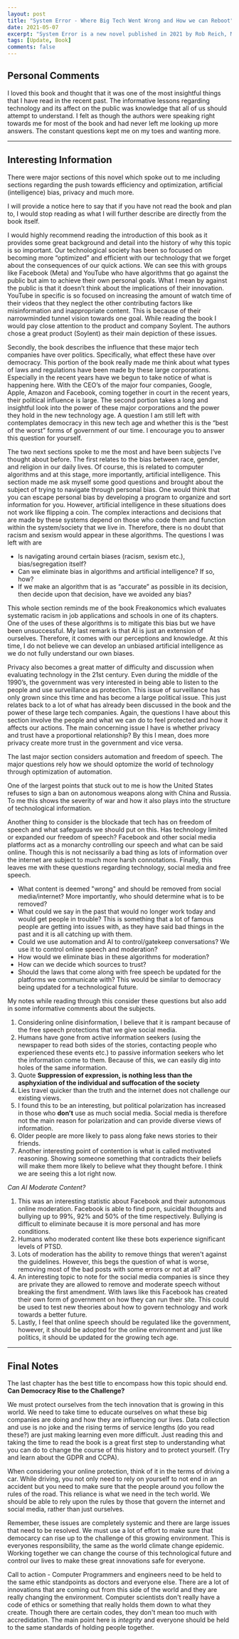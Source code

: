 ```yaml
---
layout: post
title: "System Error - Where Big Tech Went Wrong and How we can Reboot"
date: 2021-05-07
excerpt: "System Error is a new novel published in 2021 by Rob Reich, Mehran Sahami and Jeremy M. Weinstein with the purpose of educating the public on the dangerous effects of the evolution of technology. More importantly, it aims to describe what we should look out for and how the invasion of technology has infiltrated our daily lives."
tags: [Update, Book]
comments: false
---
```


## Personal Comments

I loved this book and thought that it was one of the most insightful things that I have read in the recent past. The informative lessons regarding technology and its affect on the public was knowledge that all of us should attempt to understand.
I felt as though the authors were speaking right towards me for most of the book and had never left me looking up more answers. The constant questions kept me on my toes and wanting more.

---

## Interesting Information

There were major sections of this novel which spoke out to me including sections regarding the push towards efficiency and optimization, artificial (intelligence) bias, privacy and much more.

I will provide a notice here to say that if you have not read the book and plan to, I would stop reading as what I will further describe are directly from the book itself.

I would highly recommend reading the introduction of this book as it provides some great background and detail into the history of why this topic is so important. Our technological society has been so focused on becoming more “optimized” and efficient with our technology that we forget about the consequences of our quick actions. We can see this with groups like Facebook (Meta) and YouTube who have algorithms that go against the public but aim to achieve their own personal goals. What I mean by against the public is that it doesn’t think about the implications of their innovation. YouTube in specific is so focused on increasing the amount of watch time of their videos that they neglect the other contributing factors like misinformation and inappropriate content. This is because of their narrowminded tunnel vision towards one goal. While reading the book I would pay close attention to the product and company Soylent. The authors chose a great product (Soylent) as their main depiction of these issues.

Secondly, the book describes the influence that these major tech companies have over politics. Specifically, what effect these have over democracy. This portion of the book really made me think about what types of laws and regulations have been made by these large corporations. Especially in the recent years have we begun to take notice of what is happening here. With the CEO’s of the major four companies, Google, Apple, Amazon and Facebook, coming together in court in the recent years, their political influence is large. The second portion takes a long and insightful look into the power of these major corporations and the power they hold in the new technology age. A question I am still left with contemplates democracy in this new tech age and whether this is the “best of the worst” forms of government of our time. I encourage you to answer this question for yourself.

The two next sections spoke to me the most and have been subjects I’ve thought about before. The first relates to the bias between race, gender, and religion in our daily lives. Of course, this is related to computer algorithms and at this stage, more importantly, artificial intelligence. This section made me ask myself some good questions and brought about the subject of trying to navigate through personal bias. One would think that you can escape personal bias by developing a program to organize and sort information for you. However, artificial intelligence in these situations does not work like flipping a coin. The complex interactions and decisions that are made by these systems depend on those who code them and function within the system/society that we live in. Therefore, there is no doubt that racism and sexism would appear in these algorithms. The questions I was left with are

-   Is navigating around certain biases (racism, sexism etc.), bias/segregation itself?
-   Can we eliminate bias in algorithms and artificial intelligence? If so, how?
-   If we make an algorithm that is as “accurate” as possible in its decision, then decide upon that decision, have we avoided any bias?

This whole section reminds me of the book Freakonomics which evaluates systematic racism in job applications and schools in one of its chapters. One of the uses of these algorithms is to mitigate this bias but we have been unsuccessful.
My last remark is that AI is just an extension of ourselves. Therefore, it comes with our perceptions and knowledge. At this time, I do not believe we can develop an unbiased artificial intelligence as we do not fully understand our own biases.

Privacy also becomes a great matter of difficulty and discussion when evaluating technology in the 21st century. Even during the middle of the 1990’s, the government was very interested in being able to listen to the people and use surveillance as protection. This issue of surveillance has only grown since this time and has become a large political issue. This just relates back to a lot of what has already been discussed in the book and the power of these large tech companies. Again, the questions I have about this section involve the people and what we can do to feel protected and how it affects our actions. The main concerning issue I have is whether privacy and trust have a proportional relationship? By this I mean, does more privacy create more trust in the government and vice versa.

The last major section considers automation and freedom of speech. The major questions rely how we should optomize the world of technology through optimization of automation.

One of the largest points that stuck out to me is how the United States refuses to sign a ban on autonomous weapons along with China and Russia. To me this shows the severity of war and how it also plays into the structure of technological information.

Another thing to consider is the blockade that tech has on freedom of speech and what safeguards we should put on this. Has technology limited or expanded our freedom of speech? Facebook and other social media platforms act as a monarchy controlling our speech and what can be said online. Though this is not necissarily a bad thing as lots of information over the internet are subject to much more harsh connotations. Finally, this leaves me with these questions regarding technology, social media and free speech.

-   What content is deemed "wrong" and should be removed from social media/internet? More importantly, who should determine what is to be removed?
-   What could we say in the past that would no longer work today and would get people in trouble?
    This is something that a lot of famous people are getting into issues with, as they have said bad things in the past and it is all catching up with them.
-   Could we use automation and AI to control/gatekeep conversations? We use it to control online speech and moderation?
-   How would we eliminate bias in these algorithms for moderation?
-   How can we decide which sources to trust?
-   Should the laws that come along with free speech be updated for the platforms we communicate with? This would be similar to democracy being updated for a technological future.

My notes while reading through this consider these questions but also add in some informative comments about the subjects.

1. Considering online disinformation, I believe that it is rampant because of the free speech protections that we give social media.
2. Humans have gone from active information seekers (using the newspaper to read both sides of the stories, contacting people who experienced these events etc.) to passive information seekers who let the information come to them. Because of this, we can easily dig into holes of the same information.
3. Quote **Suppression of expression, is nothing less than the asphyxiation of the individual and suffocation of the society**
4. Lies travel quicker than the truth and the internet does not challenge our existing views.
5. I found this to be an interesting, but political polarization has increased in those who **don't** use as much social media. Social media is therefore not the main reason for polarization and can provide diverse views of information.
6. Older people are more likely to pass along fake news stories to their friends.
7. Another interesting point of contention is what is called motivated reasoning. Showing someone something that contradicts their beliefs will make them more likely to believe what they thought before. I think we are seeing this a lot right now.

_Can AI Moderate Content?_

1. This was an interesting statistic about Facebook and their autonomous online moderation. Facebook is able to find porn, suicidal thoughts and bullying up to 99%, 92% and 50% of the time respectively. Bullying is difficult to eliminate because it is more personal and has more conditions.
2. Humans who moderated content like these bots experience significant levels of PTSD.
3. Lots of moderation has the ability to remove things that weren't against the guidelines. However, this begs the question of what is worse, removing most of the bad posts with some errors or not at all?
4. An interesting topic to note for the social media companies is since they are private they are allowed to remove and moderate speech without breaking the first amendment. With laws like this Facebook has created their own form of government on how they can run their site. This could be used to test new theories about how to govern technology and work towards a better future.
5. Lastly, I feel that online speech should be regulated like the government, however, it should be adopted for the online environment and just like politics, it should be updated for the growing tech age.

---

## Final Notes

The last chapter has the best title to encompass how this topic should end. **Can Democracy Rise to the Challenge?**

We must protect ourselves from the tech innovation that is growing in this world. We need to take time to educate ourselves on what these big companies are doing and how they are influencing our lives. Data collection and use is no joke and the rising terms of service lengths (do you read these?) are just making learning even more difficult. Just reading this and taking the time to read the book is a great first step to understanding what you can do to change the course of this history and to protect yourself. (Try and learn about the GDPR and CCPA).

When considering your online protection, think of it in the terms of driving a car. While driving, you not only need to rely on yourself to not end in an accident but you need to make sure that the people around you follow the rules of the road. This reliance is what we need in the tech world. We should be able to rely upon the rules by those that govern the internet and social media, rather than just ourselves.

Remember, these issues are completely systemic and there are large issues that need to be resolved. We must use a lot of effort to make sure that democarcy can rise up to the challenge of this growing environment. This is everyones responsibility, the same as the world climate change epidemic. Working together we can change the course of this technological future and control our lives to make these great innovations safe for everyone.

Call to action - Computer Programmers and engineers need to be held to the same ethic standpoints as doctors and everyone else. There are a lot of innovations that are coming out from this side of the world and they are really changing the environment. Computer scientists don't really have a code of ethics or something that really holds them down to what they create. Though there are certain codes, they don't mean too much with accredidation. The main point here is _integrity_ and everyone should be held to the same standards of holding people together.
